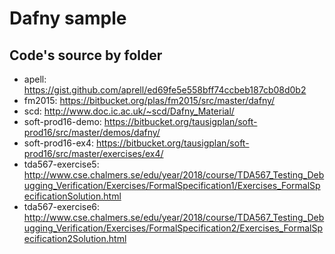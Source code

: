 # Dafny sample

## Code's source by folder

- apell: https://gist.github.com/aprell/ed69fe5e558bff74ccbeb187cb08d0b2
- fm2015: https://bitbucket.org/plas/fm2015/src/master/dafny/
- scd: http://www.doc.ic.ac.uk/~scd/Dafny_Material/
- soft-prod16-demo: https://bitbucket.org/tausigplan/soft-prod16/src/master/demos/dafny/
- soft-prod16-ex4: https://bitbucket.org/tausigplan/soft-prod16/src/master/exercises/ex4/
- tda567-exercise5: http://www.cse.chalmers.se/edu/year/2018/course/TDA567_Testing_Debugging_Verification/Exercises/FormalSpecification1/Exercises_FormalSpecificationSolution.html
- tda567-exercise6: http://www.cse.chalmers.se/edu/year/2018/course/TDA567_Testing_Debugging_Verification/Exercises/FormalSpecification2/Exercises_FormalSpecification2Solution.html